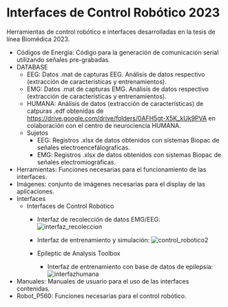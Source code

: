 # Interfaces de Control Robótico 2023
Herramientas de control robótico e interfaces desarrolladas en la tesis de línea Biomédica 2023.
- Códigos de Energia: Código para la generación de comunicación serial utilizando señales pre-grabadas.
- DATABASE
  - EEG: Datos .mat de capturas EEG. Análisis de datos respectivo (extracción de características y entrenamientos).
  - EMG: Datos .mat de capturas EMG. Análisis de datos respectivo (extracción de características y entrenamientos).
  - HUMANA: Análisis de datos (extracción de características) de catpuras .edf obtenidas de https://drive.google.com/drive/folders/0AFH5gt-X5K_kUk9PVA en colaboración con el centro de neurociencia HUMANA.
  - Sujetos
    - EEG: Registros .xlsx de datos obtenidos con sistemas Biopac de señales electroencefálograficas.
    - EMG: Registros .xlsx de datos obtenidos con sistemas Biopac de señales electromiográficas.
- Herramientas: Funciones necesarias para el funcionamiento de las interfaces. 
- Imágenes: conjunto de imágenes necesarias para el display de las aplicaciones.
- Interfaces
  - Interfaces de Control Robótico
    - Interfaz de recolección de datos EMG/EEG:
    ![interfaz_recoleccion](https://github.com/Fer18313/Matlab_AutoExtract/assets/80397009/ce2b8bf9-d91e-4cd4-be40-49a414b3d800)
    - Interfaz de entrenamiento y simulación: 
    ![control_robotico2](https://github.com/Fer18313/Matlab_AutoExtract/assets/80397009/ab42b111-9b00-4840-a284-529ff814a9b2)

    - Epileptic de Analysis Toolbox
      - Interfaz de entrenamiento con base de datos de epilepsia:
    ![interfazhumana](https://github.com/Fer18313/Matlab_AutoExtract/assets/80397009/002e742a-b287-4386-a7f3-81814dc0f8a1)
- Manuales: Manuales de usuario para el uso de las interfaces contenidas.
- Robot_P560: Funciones necesarias para el control robótico.


  




